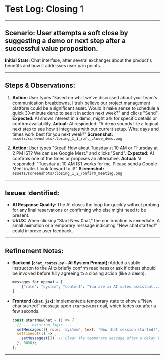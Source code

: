 # Test Log: Closing 1


---

## Scenario: User attempts a soft close by suggesting a demo or next step after a successful value proposition.

**Initial State:** Chat interface, after several exchanges about the product's benefits and how it addresses user pain points.

---

## Steps & Observations:

1.  **Action:** User types "Based on what we've discussed about your team's communication breakdowns, I truly believe our project management platform could be a significant asset. Would it make sense to schedule a quick 30-minute demo to see it in action next week?" and clicks "Send".
    **Expected:** AI shows interest in a demo, might ask for specific details or confirm availability.
    **Actual:** AI responded: "A demo sounds like a logical next step to see how it integrates with our current setup. What days and times work best for you next week?"
    **Screenshot:** `assets/screenshots/closing_1_1_soft_close_demo.png`

2.  **Action:** User types "Great! How about Tuesday at 10 AM or Thursday at 2 PM IST? We can use Google Meet." and clicks "Send".
    **Expected:** AI confirms one of the times or proposes an alternative.
    **Actual:** AI responded: "Tuesday at 10 AM IST works for me. Please send a Google Meet invite. I look forward to it!"
    **Screenshot:** `assets/screenshots/closing_1_2_confirm_meeting.png`

---

## Issues Identified:

* **AI Response Quality:** The AI closes the loop too quickly without probing for any final reservations or confirming who else might need to be present.
* **UI/UX:** When clicking "Start New Chat," the confirmation is immediate. A small animation or a temporary message indicating "New chat started!" could improve user feedback.

---

## Refinement Notes:

* **Backend (`chat_routes.py` - AI System Prompt):** Added a subtle instruction to the AI to briefly confirm readiness or ask if others should be involved before fully agreeing to a closing action (like a demo).
    ```python
    messages_for_openai = [
        {"role": "system", "content": "You are an AI sales assistant... When moving towards a close, ensure the user feels ready and gently probe for any final questions or decision-makers before confirming."}
    ]
    ```
* **Frontend (`chat.jsx`):** Implemented a temporary state to show a "New chat started!" message upon `startNewChat` call, which fades out after a few seconds.
    ```javascript
    const startNewChat = () => {
      // ... existing logic ...
      setMessages([{ role: 'system', text: 'New chat session started!', timestamp: new Date().toISOString() }]); // Add temporary message
      setTimeout(() => {
        setMessages([]); // Clear the temporary message after a delay if desired, or keep it as a first system message.
      }, 3000);
    };
    ```

---